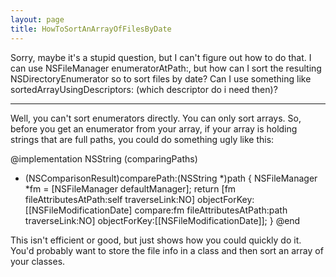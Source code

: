 ```yaml
---
layout: page
title: HowToSortAnArrayOfFilesByDate
---
```




Sorry, maybe it's a stupid question, but I can't figure out how to do that. I can use NSFileManager     enumeratorAtPath:, but how can I sort the resulting NSDirectoryEnumerator so to sort files by date? Can I use something like     sortedArrayUsingDescriptors: (which descriptor do i need then)?

----

Well, you can't sort enumerators directly. You can only sort arrays. So, before you get an enumerator from your array, if your array is holding strings that are full paths, you could do something ugly like this:
    
@implementation NSString (comparingPaths)
- (NSComparisonResult)comparePath:(NSString *)path
{
    NSFileManager *fm = [NSFileManager defaultManager];
    return [fm fileAttributesAtPath:self traverseLink:NO] objectForKey:[[NSFileModificationDate] compare:fm fileAttributesAtPath:path traverseLink:NO] objectForKey:[[NSFileModificationDate]];
}
@end

This isn't efficient or good, but just shows how you could quickly do it. You'd probably want to store the file info in a class and then sort an array of your classes.

